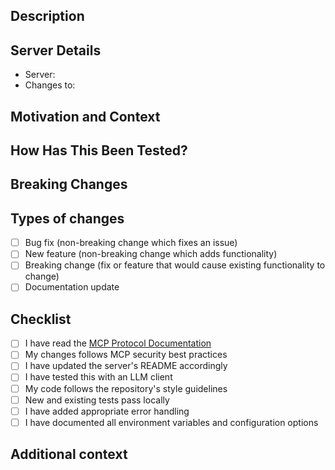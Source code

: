 <!-- Provide a brief description of your changes -->

## Description

## Server Details
<!-- If modifying an existing server, provide details -->
- Server: <!-- e.g., filesystem, github -->
- Changes to: <!-- e.g., tools, resources, prompts -->

## Motivation and Context
<!-- Why is this change needed? What problem does it solve? -->

## How Has This Been Tested?
<!-- Have you tested this with an LLM client? Which scenarios were tested? -->

## Breaking Changes
<!-- Will users need to update their MCP client configurations? -->

## Types of changes
<!-- What types of changes does your code introduce? Put an `x` in all the boxes that apply: -->
- [ ] Bug fix (non-breaking change which fixes an issue)
- [ ] New feature (non-breaking change which adds functionality)
- [ ] Breaking change (fix or feature that would cause existing functionality to change)
- [ ] Documentation update

## Checklist
<!-- Go over all the following points, and put an `x` in all the boxes that apply. -->
- [ ] I have read the [MCP Protocol Documentation](https://modelcontextprotocol.io)
- [ ] My changes follows MCP security best practices
- [ ] I have updated the server's README accordingly
- [ ] I have tested this with an LLM client
- [ ] My code follows the repository's style guidelines
- [ ] New and existing tests pass locally
- [ ] I have added appropriate error handling
- [ ] I have documented all environment variables and configuration options

## Additional context
<!-- Add any other context, implementation notes, or design decisions -->
